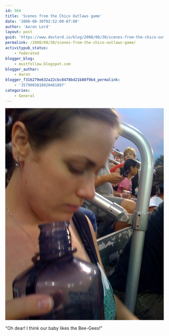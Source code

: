 ```yaml
---
id: 564
title: 'Scenes from the Chico Outlaws game'
date: '2008-08-30T02:52:00-07:00'
author: 'Aaron Lord'
layout: post
guid: 'https://www.devlord.io/blog/2008/08/30/scenes-from-the-chico-outlaws-game/'
permalink: /2008/08/30/scenes-from-the-chico-outlaws-game/
activitypub_status:
    - federated
blogger_blog:
    - mustfollow.blogspot.com
blogger_author:
    - Aaron
blogger_f316279e632a22cbc8478bd21b80f9b4_permalink:
    - '3579003818020481897'
categories:
    - General
---
```


<p class="mobile-photo"><a href="/assets/img/2011/10/photo-718930.jpg"><img src="/assets/img/2011/10/photo-718930.jpg?w=225" border="0" alt="" /></a></p>"Oh dear! I think our baby likes the Bee-Gees!"<div class="blogger-post-footer"><img width='1' height='1' src='' alt='' /></div>